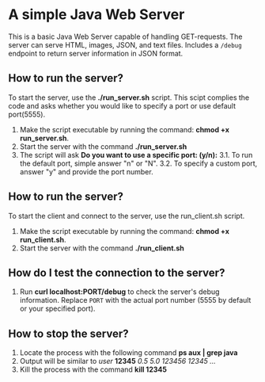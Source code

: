 # A simple Java Web Server
This is a basic Java Web Server capable of handling GET-requests.
The server can serve HTML, images, JSON, and text files.
Includes a `/debug` endpoint to return server information in JSON format.

## How to run the server?
To start the server, use the **./run_server.sh** script. This scipt complies the code and asks whether you would like to specify a port or use default port(5555).
1. Make the script executable by running the command: **chmod +x run_server.sh**.
2. Start the server with the command **./run_server.sh**
3. The script will ask **Do you want to use a specific port: (y/n):**
  3.1. To run the default port, simple answer "n" or "N".
  3.2. To specify a custom port, answer "y" and provide the port number.

## How to run the server?
To start the client and connect to the server, use the run_client.sh script. 
1. Make the script executable by running the command: **chmod +x run_client.sh**.
2. Start the server with the command **./run_client.sh**

## How do I test the connection to the server?
1. Run **curl localhost:PORT/debug** to check the server's debug information.
   Replace `PORT` with the actual port number (5555 by default or your specified port).

## How to stop the server?
1. Locate the process with the following command **ps aux | grep java**
2. Output will be similar to *user* **12345** *0.5 5.0 123456 12345 ...*
3. Kill the process with the command **kill 12345**

